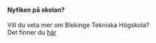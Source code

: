 #### Nyfiken på skolan?

Vill du veta mer om Blekinge Tekniska Högskola?  
Det finner du [här](https://www.bth.se/)
